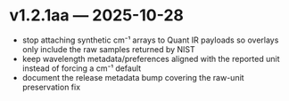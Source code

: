 # v1.2.1aa — 2025-10-28

- stop attaching synthetic cm⁻¹ arrays to Quant IR payloads so overlays only include the raw samples returned by NIST
- keep wavelength metadata/preferences aligned with the reported unit instead of forcing a cm⁻¹ default
- document the release metadata bump covering the raw-unit preservation fix
